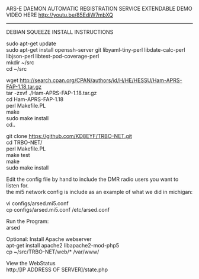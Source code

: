 ARS-E DAEMON
AUTOMATIC REGISTRATION SERVICE EXTENDABLE
DEMO VIDEO HERE
http://youtu.be/85EdiW7mbXQ

___________________________________
DEBIAN SQUEEZE INSTALL INSTRUCTIONS  

sudo apt-get update  
sudo apt-get install openssh-server git libyaml-tiny-perl libdate-calc-perl libjson-perl  libtest-pod-coverage-perl  
mkdir ~/src  
cd ~/src  

wget http://search.cpan.org/CPAN/authors/id/H/HE/HESSU/Ham-APRS-FAP-1.18.tar.gz  
tar -zxvf ./Ham-APRS-FAP-1.18.tar.gz  
cd Ham-APRS-FAP-1.18  
perl Makefile.PL  
make  
sudo make install  
cd..

git clone https://github.com/KD8EYF/TRBO-NET.git  
cd TRBO-NET/  
perl Makefile.PL  
make test  
make  
sudo make install  

Edit the config file by hand to include the DMR radio users you want to listen for.  
the mi5 network config is include as an example of what we did in michigan:  

vi configs/arsed.mi5.conf  
cp configs/arsed.mi5.conf /etc/arsed.conf  

Run the Program:  
arsed 

Optional: Install Apache webserver  
apt-get install apache2 libapache2-mod-php5  
cp ~/src/TRBO-NET/web/* /var/www/  

View the WebStatus  
http:/[IP ADDRESS OF SERVER]/state.php  
